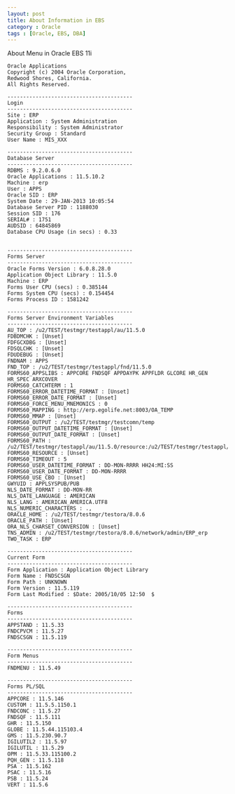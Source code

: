 ```yaml
---
layout: post
title: About Information in EBS
category : Oracle
tags : [Oracle, EBS, DBA]
---
```


About Menu in Oracle EBS 11i

	Oracle Applications
	Copyright (c) 2004 Oracle Corporation,
	Redwood Shores, California.
	All Rights Reserved.

	----------------------------------------
	Login
	----------------------------------------
	Site : ERP
	Application : System Administration
	Responsibility : System Administrator
	Security Group : Standard
	User Name : MIS_XXX

	----------------------------------------
	Database Server
	----------------------------------------
	RDBMS : 9.2.0.6.0
	Oracle Applications : 11.5.10.2
	Machine : erp
	User : APPS
	Oracle SID : ERP
	System Date : 29-JAN-2013 10:05:54
	Database Server PID : 1188030
	Session SID : 176
	SERIAL# : 1751
	AUDSID : 64845869
	Database CPU Usage (in secs) : 0.33


	----------------------------------------
	Forms Server
	----------------------------------------
	Oracle Forms Version : 6.0.8.28.0
	Application Object Library : 11.5.0
	Machine : ERP
	Forms User CPU (secs) : 0.385144
	Forms System CPU (secs) : 0.154454
	Forms Process ID : 1581242

	----------------------------------------
	Forms Server Environment Variables
	----------------------------------------
	AU_TOP : /u2/TEST/testmgr/testappl/au/11.5.0
	FDBDMCHK : [Unset]
	FDFGCXDBG : [Unset]
	FDSQLCHK : [Unset]
	FDUDEBUG : [Unset]
	FNDNAM : APPS
	FND_TOP : /u2/TEST/testmgr/testappl/fnd/11.5.0
	FORMS60_APPSLIBS : APPCORE FNDSQF APPDAYPK APPFLDR GLCORE HR_GEN HR_SPEC ARXCOVER
	FORMS60_CATCHTERM : 1
	FORMS60_ERROR_DATETIME_FORMAT : [Unset]
	FORMS60_ERROR_DATE_FORMAT : [Unset]
	FORMS60_FORCE_MENU_MNEMONICS : 0
	FORMS60_MAPPING : http://erp.egolife.net:8003/OA_TEMP
	FORMS60_MMAP : [Unset]
	FORMS60_OUTPUT : /u2/TEST/testmgr/testcomn/temp
	FORMS60_OUTPUT_DATETIME_FORMAT : [Unset]
	FORMS60_OUTPUT_DATE_FORMAT : [Unset]
	FORMS60_PATH : /u2/TEST/testmgr/testappl/au/11.5.0/resource:/u2/TEST/testmgr/testappl/au/11.5.0/resource/stub
	FORMS60_RESOURCE : [Unset]
	FORMS60_TIMEOUT : 5
	FORMS60_USER_DATETIME_FORMAT : DD-MON-RRRR HH24:MI:SS
	FORMS60_USER_DATE_FORMAT : DD-MON-RRRR
	FORMS60_USE_CBO : [Unset]
	GWYUID : APPLSYSPUB/PUB
	NLS_DATE_FORMAT : DD-MON-RR
	NLS_DATE_LANGUAGE : AMERICAN
	NLS_LANG : AMERICAN_AMERICA.UTF8
	NLS_NUMERIC_CHARACTERS : .,
	ORACLE_HOME : /u2/TEST/testmgr/testora/8.0.6
	ORACLE_PATH : [Unset]
	ORA_NLS_CHARSET_CONVERSION : [Unset]
	TNS_ADMIN : /u2/TEST/testmgr/testora/8.0.6/network/admin/ERP_erp
	TWO_TASK : ERP

	----------------------------------------
	Current Form
	----------------------------------------
	Form Application : Application Object Library
	Form Name : FNDSCSGN
	Form Path : UNKNOWN
	Form Version : 11.5.119
	Form Last Modified : $Date: 2005/10/05 12:50  $

	----------------------------------------
	Forms
	----------------------------------------
	APPSTAND : 11.5.33
	FNDCPVCM : 11.5.27
	FNDSCSGN : 11.5.119

	----------------------------------------
	Form Menus
	----------------------------------------
	FNDMENU : 11.5.49

	----------------------------------------
	Forms PL/SQL
	----------------------------------------
	APPCORE : 11.5.146
	CUSTOM : 11.5.5.1150.1
	FNDCONC : 11.5.27
	FNDSQF : 11.5.111
	GHR : 11.5.150
	GLOBE : 11.5.44.115103.4
	GMS : 11.5.230.90.7
	IGILUTIL2 : 11.5.97
	IGILUTIL : 11.5.29
	OPM : 11.5.33.115100.2
	PQH_GEN : 11.5.118
	PSA : 11.5.162
	PSAC : 11.5.16
	PSB : 11.5.24
	VERT : 11.5.6

